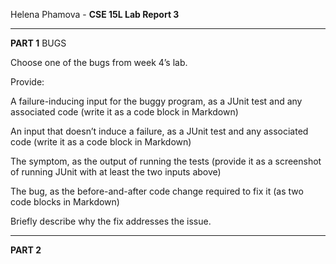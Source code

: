Helena Phamova - **CSE 15L Lab Report 3**

---

**PART 1**
BUGS

Choose one of the bugs from week 4’s lab.

Provide:

A failure-inducing input for the buggy program, as a JUnit test and any associated code (write it as a code block in Markdown)

An input that doesn’t induce a failure, as a JUnit test and any associated code (write it as a code block in Markdown)

The symptom, as the output of running the tests (provide it as a screenshot of running JUnit with at least the two inputs above)

The bug, as the before-and-after code change required to fix it (as two code blocks in Markdown)

Briefly describe why the fix addresses the issue.


---

**PART 2**

